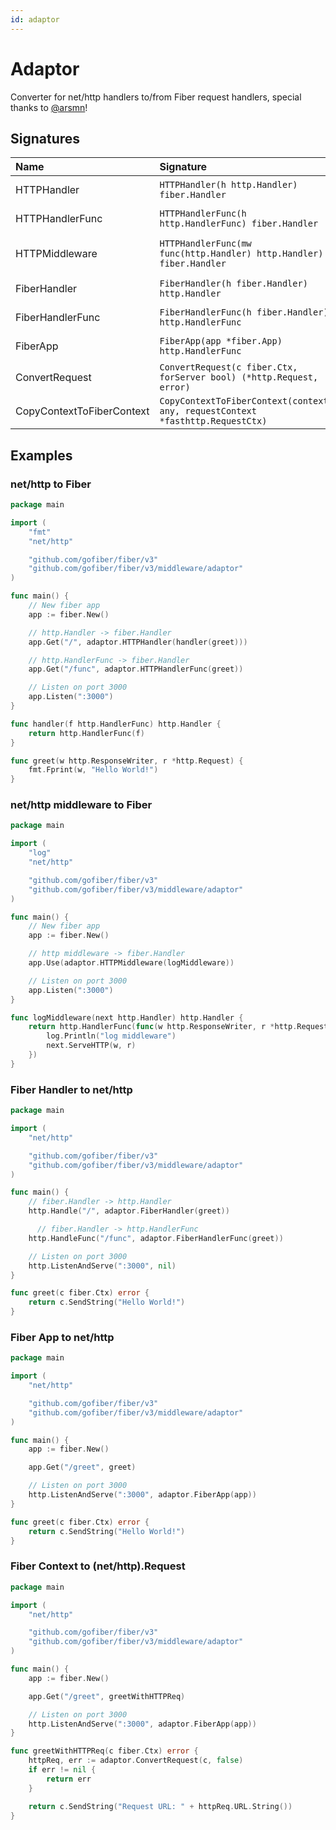```yaml
---
id: adaptor
---
```


# Adaptor

Converter for net/http handlers to/from Fiber request handlers, special thanks to [@arsmn](https://github.com/arsmn)!

## Signatures

| Name | Signature | Description
| :--- | :--- | :---
| HTTPHandler | `HTTPHandler(h http.Handler) fiber.Handler` | http.Handler -> fiber.Handler
| HTTPHandlerFunc | `HTTPHandlerFunc(h http.HandlerFunc) fiber.Handler` | http.HandlerFunc -> fiber.Handler
| HTTPMiddleware | `HTTPHandlerFunc(mw func(http.Handler) http.Handler) fiber.Handler` | func(http.Handler) http.Handler -> fiber.Handler
| FiberHandler | `FiberHandler(h fiber.Handler) http.Handler` | fiber.Handler -> http.Handler
| FiberHandlerFunc | `FiberHandlerFunc(h fiber.Handler) http.HandlerFunc` | fiber.Handler -> http.HandlerFunc
| FiberApp | `FiberApp(app *fiber.App) http.HandlerFunc` | Fiber app -> http.HandlerFunc
| ConvertRequest | `ConvertRequest(c fiber.Ctx, forServer bool) (*http.Request, error)` | fiber.Ctx -> http.Request
| CopyContextToFiberContext | `CopyContextToFiberContext(context any, requestContext *fasthttp.RequestCtx)` | context.Context -> fasthttp.RequestCtx

## Examples

### net/http to Fiber

```go
package main

import (
    "fmt"
    "net/http"

    "github.com/gofiber/fiber/v3"
    "github.com/gofiber/fiber/v3/middleware/adaptor"
)

func main() {
    // New fiber app
    app := fiber.New()

    // http.Handler -> fiber.Handler
    app.Get("/", adaptor.HTTPHandler(handler(greet)))

    // http.HandlerFunc -> fiber.Handler
    app.Get("/func", adaptor.HTTPHandlerFunc(greet))

    // Listen on port 3000
    app.Listen(":3000")
}

func handler(f http.HandlerFunc) http.Handler {
    return http.HandlerFunc(f)
}

func greet(w http.ResponseWriter, r *http.Request) {
    fmt.Fprint(w, "Hello World!")
}
```

### net/http middleware to Fiber

```go
package main

import (
    "log"
    "net/http"

    "github.com/gofiber/fiber/v3"
    "github.com/gofiber/fiber/v3/middleware/adaptor"
)

func main() {
    // New fiber app
    app := fiber.New()

    // http middleware -> fiber.Handler
    app.Use(adaptor.HTTPMiddleware(logMiddleware))

    // Listen on port 3000
    app.Listen(":3000")
}

func logMiddleware(next http.Handler) http.Handler {
    return http.HandlerFunc(func(w http.ResponseWriter, r *http.Request) {
        log.Println("log middleware")
        next.ServeHTTP(w, r)
    })
}
```

### Fiber Handler to net/http

```go
package main

import (
    "net/http"

    "github.com/gofiber/fiber/v3"
    "github.com/gofiber/fiber/v3/middleware/adaptor"
)

func main() {
    // fiber.Handler -> http.Handler
    http.Handle("/", adaptor.FiberHandler(greet))

      // fiber.Handler -> http.HandlerFunc
    http.HandleFunc("/func", adaptor.FiberHandlerFunc(greet))

    // Listen on port 3000
    http.ListenAndServe(":3000", nil)
}

func greet(c fiber.Ctx) error {
    return c.SendString("Hello World!")
}
```

### Fiber App to net/http

```go
package main

import (
    "net/http"

    "github.com/gofiber/fiber/v3"
    "github.com/gofiber/fiber/v3/middleware/adaptor"
)

func main() {
    app := fiber.New()

    app.Get("/greet", greet)

    // Listen on port 3000
    http.ListenAndServe(":3000", adaptor.FiberApp(app))
}

func greet(c fiber.Ctx) error {
    return c.SendString("Hello World!")
}
```

### Fiber Context to (net/http).Request

```go
package main

import (
    "net/http"

    "github.com/gofiber/fiber/v3"
    "github.com/gofiber/fiber/v3/middleware/adaptor"
)

func main() {
    app := fiber.New()

    app.Get("/greet", greetWithHTTPReq)

    // Listen on port 3000
    http.ListenAndServe(":3000", adaptor.FiberApp(app))
}

func greetWithHTTPReq(c fiber.Ctx) error {
    httpReq, err := adaptor.ConvertRequest(c, false)
    if err != nil {
        return err
    }

    return c.SendString("Request URL: " + httpReq.URL.String())
}
```
